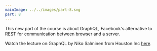 ```yaml
---
mainImage: ../../images/part-8.svg
part: 8
---
```


<div class="intro">

<!-- Kurssin uudessa osassa käsitellään GraphQL:ää, eli Facebookin kehittämää, RESTille vaihtoehtoista tapaa selaimen ja palvelimen väliseen kommunikointiin. -->
This new part of the course is about GraphQL, Facebook's alternative to REST for communication between browser and a server. 

<!-- Katso <a target="_BLANK" href='https://www.youtube.com/watch?v=R7bXa7g6YuQ&list=PLumQiZ25uijis31zaRL7rhzLalSwLqUtm&index=4&t=0s'>täältä</a> Houston Inc:n Niko Salmisen GraphQL:ää käsittelevä vierailuluento. -->
Watch the lecture on GraphQL by Niko Salminen from Houston Inc <a target="_BLANK" href='https://www.youtube.com/watch?v=R7bXa7g6YuQ&list=PLumQiZ25uijis31zaRL7rhzLalSwLqUtm&index=4&t=0s'>here</a>.

</div>
